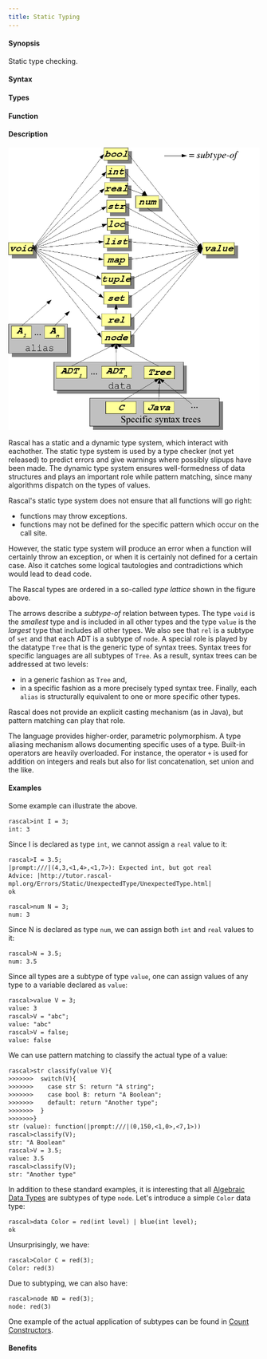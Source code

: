 ```yaml
---
title: Static Typing
---
```


#### Synopsis

Static type checking.

#### Syntax

#### Types

#### Function

#### Description

![Type Lattice](/assets/RascalConcepts/StaticTyping/type-lattice.png)

Rascal has a static and a dynamic type system, which interact with eachother. The static type system is used by a type checker (not yet released) to predict errors and give warnings where possibly slipups have been made. The dynamic type system ensures well-formedness of data structures and plays an important role while pattern matching, since many algorithms dispatch on the types of values.

Rascal's static type system does not ensure that all functions will go right:
   * functions may throw exceptions.
   * functions may not be defined for the specific pattern which occur on the call site.

However, the static type system will produce an error when a function will certainly throw an exception, or when it is certainly not defined for a certain case. Also it catches some logical tautologies and contradictions which would lead to dead code.

The Rascal types are ordered in a so-called _type lattice_ shown in the figure above.

The arrows describe a _subtype-of_ relation between types. The type `void` is the _smallest_ type and 
is included in all other types and the type `value` is the _largest_ type that includes all other types. 
We also see that `rel` is a subtype of `set` and that each ADT is a subtype of `node`. 
A special role is played by the datatype `Tree` that is the generic type of syntax trees. 
Syntax trees for specific languages are all subtypes of `Tree`. As a result, syntax trees can be addressed at two levels: 

*  in a generic fashion as `Tree` and,
*  in a specific fashion as a more precisely typed syntax tree. 
Finally, each `alias` is structurally equivalent to one or more specific other types.

Rascal does not provide an explicit casting mechanism (as in Java), but pattern matching can play that role.
 
The language provides higher-order, parametric polymorphism. 
A type aliasing mechanism allows documenting specific uses of a type. 
Built-in operators are heavily overloaded. 
For instance, the operator `+` is used for addition on integers and reals but also for list concatenation, 
set union and the like.

#### Examples

Some example can illustrate the above.

```rascal-shell
rascal>int I = 3;
int: 3
```
Since I is declared as type `int`, we cannot assign a `real` value to it:

```rascal-shell
rascal>I = 3.5;
|prompt:///|(4,3,<1,4>,<1,7>): Expected int, but got real
Advice: |http://tutor.rascal-mpl.org/Errors/Static/UnexpectedType/UnexpectedType.html|
ok
```


```rascal-shell
rascal>num N = 3;
num: 3
```
Since N is declared as type `num`, we can assign both `int` and `real` values to it:

```rascal-shell
rascal>N = 3.5;
num: 3.5
```

Since all types are a subtype of type `value`, one can assign values of any type to a variable declared as `value`:

```rascal-shell
rascal>value V = 3;
value: 3
rascal>V = "abc";
value: "abc"
rascal>V = false;
value: false
```
We can use pattern matching to classify the actual type of a value:

```rascal-shell
rascal>str classify(value V){
>>>>>>>  switch(V){
>>>>>>>    case str S: return "A string";
>>>>>>>    case bool B: return "A Boolean";
>>>>>>>    default: return "Another type"; 
>>>>>>>  }
>>>>>>>}
str (value): function(|prompt:///|(0,150,<1,0>,<7,1>))
rascal>classify(V);
str: "A Boolean"
rascal>V = 3.5;
value: 3.5
rascal>classify(V);
str: "Another type"
```

In addition to these standard examples, it is interesting that all [Algebraic Data Types](/docs/Rascal/Declarations/AlgebraicDataType) are subtypes of type `node`.
Let's introduce a simple `Color` data type:

```rascal-shell
rascal>data Color = red(int level) | blue(int level);
ok
```
Unsurprisingly, we have:

```rascal-shell
rascal>Color C = red(3);
Color: red(3)
```
Due to subtyping, we can also have:

```rascal-shell
rascal>node ND = red(3);
node: red(3)
```

One example of the actual application of subtypes can be found in 
[Count Constructors](/docs/Recipes/Common/CountConstructors).

#### Benefits


